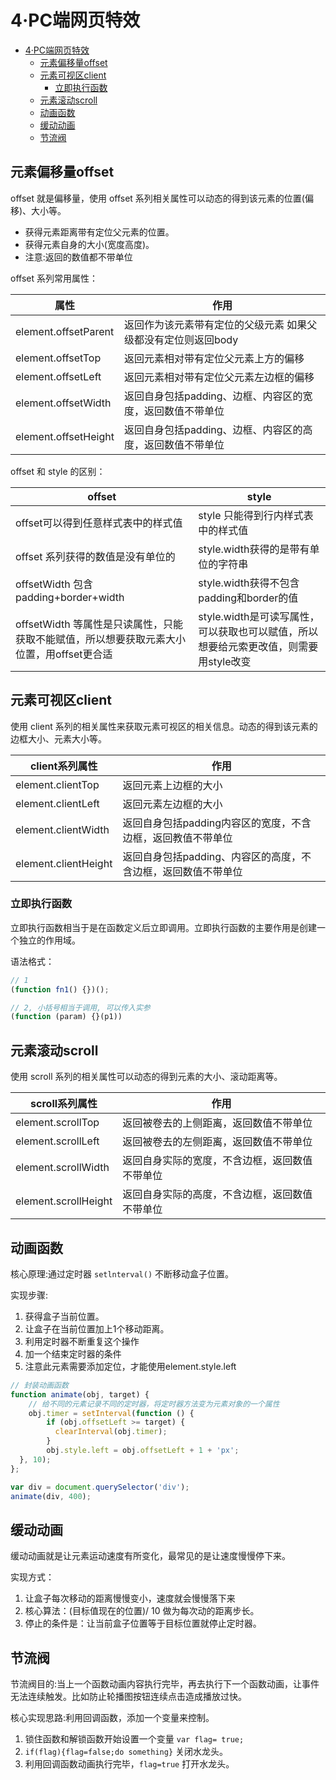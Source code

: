 # 4·PC端网页特效

<!-- TOC -->
* [4·PC端网页特效](#4pc端网页特效)
  * [元素偏移量offset](#元素偏移量offset)
  * [元素可视区client](#元素可视区client)
    * [立即执行函数](#立即执行函数)
  * [元素滚动scroll](#元素滚动scroll)
  * [动画函数](#动画函数)
  * [缓动动画](#缓动动画)
  * [节流阀](#节流阀)
<!-- TOC -->

## 元素偏移量offset
offset 就是偏移量，使用 offset 系列相关属性可以动态的得到该元素的位置(偏移)、大小等。 

- 获得元素距离带有定位父元素的位置。
- 获得元素自身的大小(宽度高度)。
- 注意:返回的数值都不带单位

offset 系列常用属性：

| 属性                   | 作用                                |
|----------------------|-----------------------------------|
| element.offsetParent | 返回作为该元素带有定位的父级元素 如果父级都没有定位则返回body |
| element.offsetTop    | 返回元素相对带有定位父元素上方的偏移                |
| element.offsetLeft   | 返回元素相对带有定位父元素左边框的偏移               |
| element.offsetWidth  | 返回自身包括padding、边框、内容区的宽度，返回数值不带单位  |
| element.offsetHeight | 返回自身包括padding、边框、内容区的高度，返回数值不带单位  |

offset 和 style 的区别：

| offset                                                | style                                              |
|-------------------------------------------------------|----------------------------------------------------|
| offset可以得到任意样式表中的样式值                                  | style 只能得到行内样式表中的样式值                               |
| offset 系列获得的数值是没有单位的                                  | style.width获得的是带有单位的字符串                            |
| offsetWidth 包含padding+border+width                    | style.width获得不包含padding和border的值                   |
| offsetWidth 等属性是只读属性，只能获取不能赋值，所以想要获取元素大小位置，用offset更合适 | style.width是可读写属性，可以获取也可以赋值，所以想要给元索更改值，则需要用style改变 |

## 元素可视区client
使用 client 系列的相关属性来获取元素可视区的相关信息。动态的得到该元素的边框大小、元素大小等。

| client系列属性           | 作用                                 |
|----------------------|------------------------------------|
| element.clientTop    | 返回元素上边框的大小                         |
| element.clientLeft   | 返回元素左边框的大小                         |
| element.clientWidth  | 返回自身包括padding内容区的宽度，不含边框，返回教值不带单位  |
| element.clientHeight | 返回自身包括padding、内容区的高度，不含边框，返回数值不带单位 |

### 立即执行函数
立即执行函数相当于是在函数定义后立即调用。立即执行函数的主要作用是创建一个独立的作用域。

语法格式：
```js
// 1
(function fn1() {})();

// 2, 小括号相当于调用, 可以传入实参
(function (param) {}(p1))
```

## 元素滚动scroll
使用 scroll 系列的相关属性可以动态的得到元素的大小、滚动距离等。

| scroll系列属性           | 作用                      |
|----------------------|-------------------------|
| element.scrollTop    | 返回被卷去的上侧距离，返回数值不带单位     |
| element.scrollLeft   | 返回被卷去的左侧距离，返回数值不带单位     |
| element.scrollWidth  | 返回自身实际的宽度，不含边框，返回数值不带单位 |
| element.scrollHeight | 返回自身实际的高度，不含边框，返回数值不带单位 |

## 动画函数
核心原理:通过定时器 `setlnterval()` 不断移动盒子位置。

实现步骤:
1. 获得盒子当前位置。
2. 让盒子在当前位置加上1个移动距离。
3. 利用定时器不断重复这个操作
4. 加一个结束定时器的条件
5. 注意此元素需要添加定位，才能使用element.style.left

```js
// 封装动画函数
function animate(obj, target) {
    // 给不同的元素记录不同的定时器，将定时器方法变为元素对象的一个属性
    obj.timer = setInterval(function () {
        if (obj.offsetLeft >= target) {
          clearInterval(obj.timer);
        }
        obj.style.left = obj.offsetLeft + 1 + 'px';
  }, 10);
};

var div = document.querySelector('div');
animate(div, 400);
```

## 缓动动画
缓动动画就是让元素运动速度有所变化，最常见的是让速度慢慢停下来。

实现方式：
1. 让盒子每次移动的距离慢慢变小，速度就会慢慢落下来
2. 核心算法：(目标值现在的位置)/ 10 做为每次动的距离步长。
3. 停止的条件是：让当前盒子位置等于目标位置就停止定时器。

## 节流阀
节流阀目的:当上一个函数动画内容执行完毕，再去执行下一个函数动画，让事件无法连续触发。比如防止轮播图按钮连续点击造成播放过快。

核心实现思路:利用回调函数，添加一个变量来控制。
1. 锁住函数和解锁函数开始设置一个变量 `var flag= true;`
2. `if(flag){flag=false;do something}` 关闭水龙头。
3. 利用回调函数动画执行完毕，`flag=true` 打开水龙头。